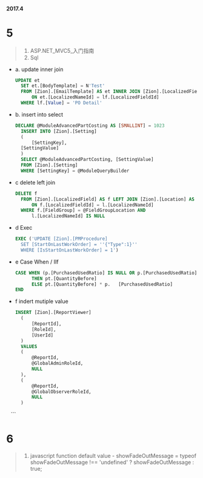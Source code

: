 #### 2017.4

# 5
> 1. ASP.NET_MVC5_入门指南
> 2. Sql
  - a. update inner join
    ``` sql
    UPDATE et
	  SET et.[BodyTemplate] = N'Test'
	  FROM [Zion].[EmailTemplate] AS et INNER JOIN [Zion].[LocalizedField] lf
		  ON et.[LocalizedNameId] = lf.[LocalizedFieldId]
	  WHERE lf.[Value] = 'PO Detail'
    ```
  - b. insert into select
    ``` sql
    DECLARE @ModuleAdvancedPartCosting AS [SMALLINT] = 1023
	  INSERT INTO [Zion].[Setting]
	  (
		  [SettingKey],
      [SettingValue]
	  )
	  SELECT @ModuleAdvancedPartCosting, [SettingValue]
	  FROM [Zion].[Setting]
	  WHERE [SettingKey] = @ModuleQueryBuilder
    ```
  - c delete left join
    ``` sql
    DELETE f
	  FROM [Zion].[LocalizedField] AS f LEFT JOIN [Zion].[Location] AS l
		  ON f.[LocalizedFieldId] = l.[LocalizedNameId]
	  WHERE f.[FieldGroup] = @FieldGroupLocation AND
		  l.[LocalizedNameId] IS NULL
    ```
  - d Exec
    ``` sql
    EXEC ('UPDATE [Zion].[PMProcedure]
	  SET [StartOnLastWorkOrder] = ''{"Type":1}''
	  WHERE [IsStartOnLastWorkOrder] = 1')
    ```
  - e Case When / IIf 
    ``` sql
    CASE WHEN (p.[PurchasedUsedRatio] IS NULL OR p.[PurchasedUsedRatio] = 0) 
          THEN pt.[QuantityBefore] 
          ELSE pt.[QuantityBefore] * p.   [PurchasedUsedRatio] 
    END
    ```
  
  - f indert mutiple value
    ``` sql
    INSERT [Zion].[ReportViewer]
	  (
		  [ReportId],
		  [RoleId],
		  [UserId]
	  )
	  VALUES
	  (
		  @ReportId,
		  @GlobalAdminRoleId,
		  NULL
	  ),
	  (
		  @ReportId,
		  @GlobalObserverRoleId,
		  NULL
	  )
    ``` 

# 6
> 1. javascript function default value
    - showFadeOutMessage = typeof showFadeOutMessage !== 'undefined' ? showFadeOutMessage : true;

